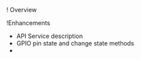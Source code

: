 ! Overview

!Enhancements
 * API Service description
 * GPIO pin state and change state methods
 * 
